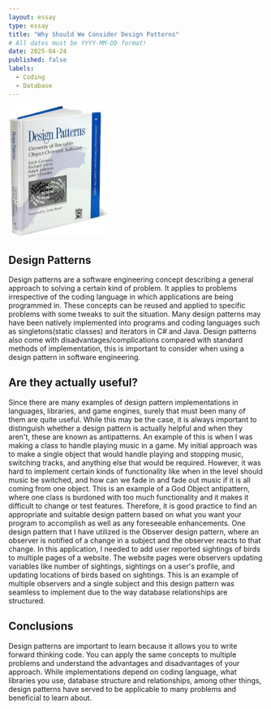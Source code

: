 ```yaml
---
layout: essay
type: essay
title: "Why Should We Consider Design Patterns"
# All dates must be YYYY-MM-DD format!
date: 2025-04-24
published: false
labels:
  - Coding
  - Database
---
```


<img width="200px" class="rounded float-start pe-4" src="../img/design_patterns.jpg">

## Design Patterns

Design patterns are a software engineering concept describing a general approach to solving a certain kind of problem. It applies to problems irrespective of the coding language in which applications are being programmed in. These concepts can be reused and applied to specific problems with some tweaks to suit the situation. Many design patterns may have been natively implemented into programs and coding languages such as singletons(static classes) and iterators in C# and Java. Design patterns also come with disadvantages/complications compared with standard methods of implementation, this is important to consider when using a design pattern in software engineering.

## Are they actually useful?

Since there are many examples of design pattern implementations in languages, libraries, and game engines, surely that must been many of them are quite useful. While this may be the case, it is always important to distinguish whether a design pattern is actually helpful and when they aren't, these are known as antipatterns. An example of this is when I was making a class to handle playing music in a game. My initial approach was to make a single object that would handle playing and stopping music, switching tracks, and anything else that would be required. However, it was hard to implement certain kinds of functionality like when in the level should music be switched, and how can we fade in and fade out music if it is all coming from one object. This is an example of a God Object antipattern, where one class is burdoned with too much functionality and it makes it difficult to change or test features. Therefore, it is good practice to find an appropriate and suitable design pattern based on what you want your program to accomplish as well as any foreseeable enhancements. One design pattern that I have utilized is the Observer design pattern, where an observer is notified of a change in a subject and the observer reacts to that change. In this application, I needed to add user reported sightings of birds to multiple pages of a website. The website pages were observers updating variables like number of sightings, sightings on a user's profile, and updating locations of birds based on sightings. This is an example of multiple observers and a single subject and this design pattern was seamless to implement due to the way database relationships are structured.

## Conclusions

Design patterns are important to learn because it allows you to write forward thinking code. You can apply the same concepts to multiple problems and understand the advantages and disadvantages of your approach. While implementations depend on coding language, what libraries you use, database structure and relationships, among other things, design patterns have served to be applicable to many problems and beneficial to learn about.
